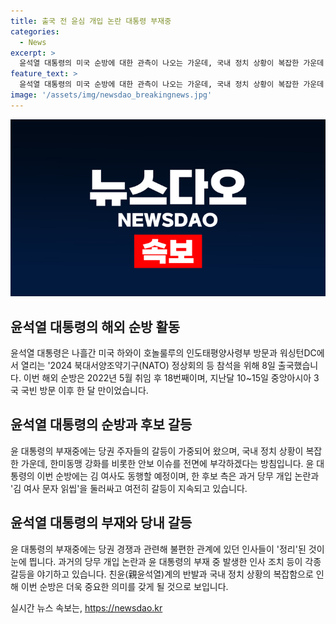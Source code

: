 ```yaml
---
title: 출국 전 윤심 개입 논란 대통령 부재중
categories:
  - News
excerpt: >
  윤석열 대통령의 미국 순방에 대한 관측이 나오는 가운데, 국내 정치 상황이 복잡한 가운데 있습니다. 순방차 출국하는 윤 대통령과 김건희 여사는 중앙아시아 3개국 방문 후 한 달 만에 다시 출국했습니다. 그리고 한 후보의 국민의힘 당 대표 후보에 대한 김 여사 문자 읽씹 논란이 계속되며 대결이 전개되고 있는 것으로 보입니다. 무엇보다 윤 대통령의 순방 중에는 경쟁이 치열해질 전망이며, 이번 순방은 안보 이슈를 중점으로 다룰 것으로 예상됩니다.
feature_text: >
  윤석열 대통령의 미국 순방에 대한 관측이 나오는 가운데, 국내 정치 상황이 복잡한 가운데 있습니다. 순방차 출국하는 윤 대통령과 김건희 여사는 중앙아시아 3개국 방문 후 한 달 만에 다시 출국했습니다. 그리고 한 후보의 국민의힘 당 대표 후보에 대한 김 여사 문자 읽씹 논란이 계속되며 대결이 전개되고 있는 것으로 보입니다. 무엇보다 윤 대통령의 순방 중에는 경쟁이 치열해질 전망이며, 이번 순방은 안보 이슈를 중점으로 다룰 것으로 예상됩니다.
image: '/assets/img/newsdao_breakingnews.jpg'
---
```


<p><img src="/assets/img/newsdao_breakingnews.jpg" alt="pcversion 속보" /></p>

<h2 data-ke-size="size26">윤석열 대통령의 해외 순방 활동</h2>

<p data-ke-size="size16">윤석열 대통령은 나흘간 미국 하와이 호놀룰루의 인도태평양사령부 방문과 워싱턴DC에서 열리는 '2024 북대서양조약기구(NATO) 정상회의 등 참석을 위해 8일 출국했습니다. 이번 해외 순방은 2022년 5월 취임 후 18번째이며, 지난달 10~15일 중앙아시아 3국 국빈 방문 이후 한 달 만이었습니다.</p>

<h2 data-ke-size="size26">윤석열 대통령의 순방과 후보 갈등</h2>

<p data-ke-size="size16">윤 대통령의 부재중에는 당권 주자들의 갈등이 가중되어 왔으며, 국내 정치 상황이 복잡한 가운데, 한미동맹 강화를 비롯한 안보 이슈를 전면에 부각하겠다는 방침입니다. 윤 대통령의 이번 순방에는 김 여사도 동행할 예정이며, 한 후보 측은 과거 당무 개입 논란과 '김 여사 문자 읽씹'을 둘러싸고 여전히 갈등이 지속되고 있습니다.</p>

<h2 data-ke-size="size26">윤석열 대통령의 부재와 당내 갈등</h2>

<p data-ke-size="size16">윤 대통령의 부재중에는 당권 경쟁과 관련해 불편한 관계에 있던 인사들이 '정리'된 것이 눈에 띕니다. 과거의 당무 개입 논란과 윤 대통령의 부재 중 발생한 인사 조치 등이 각종 갈등을 야기하고 있습니다. 친윤(親윤석열)계의 반발과 국내 정치 상황의 복잡함으로 인해 이번 순방은 더욱 중요한 의미를 갖게 될 것으로 보입니다.</p>
실시간 뉴스 속보는, <a href="https://newsdao.kr" rel="dofollow">https://newsdao.kr</a>


